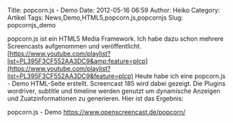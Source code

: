 Title: popcorn.js - Demo
Date: 2012-05-16 06:59
Author: Heiko
Category: Artikel
Tags: News,Demo,HTML5,popcorn.js,popcornjs
Slug: popcornjs_demo

popcorn.js ist ein HTML5 Media Framework. Ich habe dazu schon mehrere
Screencasts aufgenommen und veröffentlicht.
[https://www.youtube.com/playlist?list=PL395F3CF552AA3DC9&amp;feature=plcp](https://www.youtube.com/playlist?list=PL395F3CF552AA3DC9&feature=plcp)
Heute habe ich eine popcorn.js - Demo HTML-Seite erstellt. Screencast 185 wird
dabei gezeigt. Die Plugins wordriver, subtitle und timeline werden genutzt um
dynamische Anzeigen und Zuatzinformationen zu generieren. Hier ist das
Ergebnis:

popcorn.js - Demo <https://www.openscreencast.de/popcorn/>

